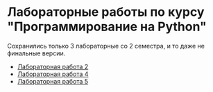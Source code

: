 # Лабораторные работы по курсу "Программирование на Python"

Сохранились только 3 лабораторные со 2 семестра, и то даже не финальные версии.

* [Лабораторная работа 2](lab_02)
* [Лабораторная работа 4](lab_04)
* [Лабораторная работа 5](lab_05)